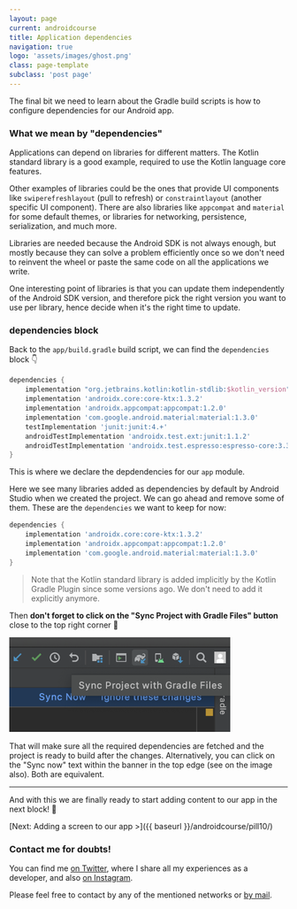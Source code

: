 ```yaml
---
layout: page
current: androidcourse
title: Application dependencies
navigation: true
logo: 'assets/images/ghost.png'
class: page-template
subclass: 'post page'
---
```


The final bit we need to learn about the Gradle build scripts is how to configure dependencies for our Android app.

### What we mean by "dependencies"

Applications can depend on libraries for different matters. The Kotlin standard library is a good example, required to use the Kotlin language core features.

Other examples of libraries could be the ones that provide UI components like `swiperefreshlayout` (pull to refresh) or `constraintlayout` (another specific UI component). There are also libraries like `appcompat` and `material` for some default themes, or libraries for networking, persistence, serialization, and much more.

Libraries are needed because the Android SDK is not always enough, but mostly because they can solve a problem efficiently once so we don't need to reinvent the wheel or paste the same code on all the applications we write.

One interesting point of libraries is that you can update them independently of the Android SDK version, and therefore pick the right version you want to use per library, hence decide when it's the right time to update.

### dependencies block

Back to the `app/build.gradle` build script, we can find the `dependencies` block 👇

```groovy
dependencies {
    implementation "org.jetbrains.kotlin:kotlin-stdlib:$kotlin_version"
    implementation 'androidx.core:core-ktx:1.3.2'
    implementation 'androidx.appcompat:appcompat:1.2.0'
    implementation 'com.google.android.material:material:1.3.0'
    testImplementation 'junit:junit:4.+'
    androidTestImplementation 'androidx.test.ext:junit:1.1.2'
    androidTestImplementation 'androidx.test.espresso:espresso-core:3.3.0'
}
```

This is where we declare the depdendencies for our `app` module.

Here we see many libraries added as dependencies by default by Android Studio when we created the project. We can go ahead and remove some of them. These are the `dependencies` we want to keep for now:

```groovy
dependencies {
    implementation 'androidx.core:core-ktx:1.3.2'
    implementation 'androidx.appcompat:appcompat:1.2.0'
    implementation 'com.google.android.material:material:1.3.0'
}
```

> Note that the Kotlin standard library is added implicitly by the Kotlin Gradle Plugin since some versions ago. We don't need to add it explicitly anymore.

Then **don't forget to click on the "Sync Project with Gradle Files" button** close to the top right corner 🚨

<img src="../../assets/images/gradle sync.png" alt="Android Studio" style="width:400px;">

That will make sure all the required dependencies are fetched and the project is ready to build after the changes. Alternatively, you can click on the "Sync now" text within the banner in the top edge (see on the image also). Both are equivalent.

---

And with this we are finally ready to start adding content to our app in the next block! 🎊

[Next: Adding a screen to our app >]({{ baseurl }}/androidcourse/pill10/)

### Contact me for doubts!

You can find me [on Twitter](https://www.twitter.com/JorgeCastilloPR), where I share all my experiences as a developer, and also [on Instagram](https://www.instagram.com/jorgecastillopr).


Please feel free to contact by any of the mentioned networks or [by mail](mailto:jorge.castillo.prz@gmail.com).
